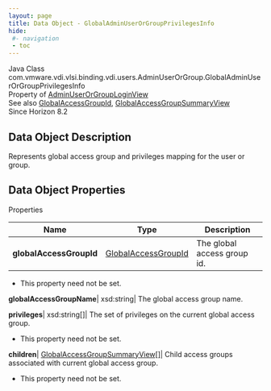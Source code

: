```yaml
---
layout: page
title: Data Object - GlobalAdminUserOrGroupPrivilegesInfo
hide:
 #- navigation
 - toc
---
```






Java Class
    com.vmware.vdi.vlsi.binding.vdi.users.AdminUserOrGroup.GlobalAdminUserOrGroupPrivilegesInfo  
Property of
     [AdminUserOrGroupLoginView](vdi.users.AdminUserOrGroup.AdminUserOrGroupLoginView.md#field_detail)  
See also
     [GlobalAccessGroupId](vdi.entity.GlobalAccessGroupId.md), [GlobalAccessGroupSummaryView](vdi.users.GlobalAccessGroup.GlobalAccessGroupSummaryView.md)  
Since 
    Horizon 8.2

## Data Object Description 

Represents global access group and privileges mapping for the user or group. 

## Data Object Properties

Properties

Name |  Type |  Description   
---|---|---  
**globalAccessGroupId**| [GlobalAccessGroupId](vdi.entity.GlobalAccessGroupId.md)|  The global access group id.   


 * This property need not be set.

  
**globalAccessGroupName**|  xsd:string|  The global access group name.   
  
**privileges**|  xsd:string[]|  The set of privileges on the current global access group.   


 * This property need not be set.

  
**children**| [GlobalAccessGroupSummaryView[]](vdi.users.GlobalAccessGroup.GlobalAccessGroupSummaryView.md)|  Child access groups associated with current global access group.   


 * This property need not be set.

  
  
  
   
  
  

